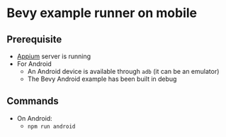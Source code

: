 # Bevy example runner on mobile

## Prerequisite

* [Appium](https://appium.io) server is running
* For Android
  * An Android device is available through `adb` (it can be an emulator)
  * The Bevy Android example has been built in debug

## Commands

* On Android:
  * `npm run android`
